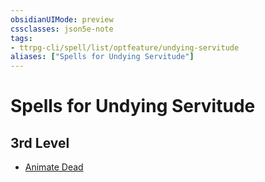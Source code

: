 ```yaml
---
obsidianUIMode: preview
cssclasses: json5e-note
tags:
- ttrpg-cli/spell/list/optfeature/undying-servitude
aliases: ["Spells for Undying Servitude"]
---
```

# Spells for Undying Servitude

## 3rd Level

- [Animate Dead](3-Mechanics/CLI/spells/animate-dead.md "PHB")
